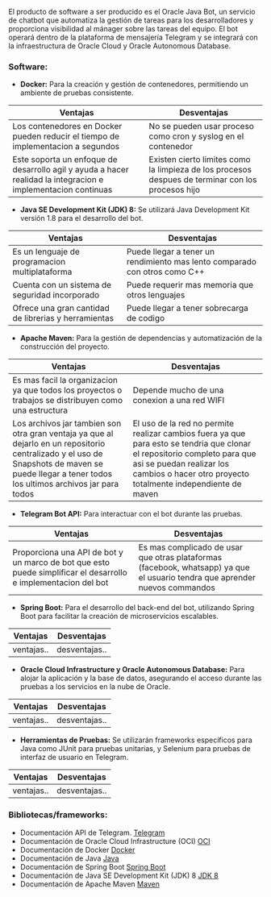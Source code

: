 El producto de software a ser producido es el Oracle Java Bot, un servicio de chatbot que automatiza la gestión de tareas para los desarrolladores y proporciona visibilidad al mánager sobre las tareas del equipo. El bot operará dentro de la plataforma de mensajería Telegram y se integrará con la infraestructura de Oracle Cloud y Oracle Autonomous Database.

### Software:
- **Docker:** Para la creación y gestión de contenedores, permitiendo un ambiente de pruebas consistente.

| Ventajas| Desventajas |
| ----------- | ----------- |
| Los contenedores en Docker pueden reducir el tiempo de implementacion a segundos | No se pueden usar proceso como cron y syslog en el contenedor |
| Este soporta un enfoque de desarrollo agil y ayuda a hacer realidad la integracion e implementacion continuas | Existen cierto limites como la limpieza de los procesos despues de terminar con los procesos hijo

- **Java SE Development Kit (JDK) 8:** Se utilizará Java Development Kit versión 1.8 para el desarrollo del bot.

| Ventajas| Desventajas |
| ----------- | ----------- |
| Es un lenguaje de programacion multiplataforma | Puede llegar a tener un rendimiento mas lento comparado con otros como C++ |
| Cuenta con un sistema de seguridad incorporado | Puede requerir mas memoria que otros lenguajes |
| Ofrece una gran cantidad de librerias y herramientas | Puede llegar a tener sobrecarga de codigo |

- **Apache Maven:** Para la gestión de dependencias y automatización de la construcción del proyecto.

| Ventajas| Desventajas |
| ----------- | ----------- |
| Es mas facil la organizacion ya que todos los proyectos o trabajos se distribuyen como una estructura | Depende mucho de una conexion a una red WIFI |
| Los archivos jar tambien son otra gran ventaja ya que al dejarlo en un repositorio centralizado y el uso de Snapshots de maven se puede llegar a tener todos los ultimos archivos jar para todos | El uso de la red no permite realizar cambios fuera ya que para esto se tendria que clonar el repositorio completo para que asi se puedan realizar los cambios o hacer otro proyecto totalmente independiente de maven |

- **Telegram Bot API:** Para interactuar con el bot durante las pruebas.

| Ventajas| Desventajas |
| ----------- | ----------- |
| Proporciona una API de bot y un marco de bot que esto puede simplificar el desarrollo e implementacion del bot | Es mas complicado de usar que otras plataformas (facebook, whatsapp) ya que el usuario tendra que aprender nuevos commandos |

- **Spring Boot:** Para el desarrollo del back-end del bot, utilizando Spring Boot para facilitar la creación de microservicios escalables.

| Ventajas| Desventajas |
| ----------- | ----------- |
| ventajas.. | desventajas.. |

- **Oracle Cloud Infrastructure y Oracle Autonomous Database:** Para alojar la aplicación y la base de datos, asegurando el acceso durante las pruebas a los servicios en la nube de Oracle.

| Ventajas| Desventajas |
| ----------- | ----------- |
| ventajas.. | desventajas.. |

- **Herramientas de Pruebas:** Se utilizarán frameworks específicos para Java como JUnit para pruebas unitarias, y Selenium para pruebas de interfaz de usuario en Telegram.

| Ventajas| Desventajas |
| ----------- | ----------- |
| ventajas.. | desventajas.. |

### Bibliotecas/frameworks:
- Documentación API de Telegram. [Telegram](https://core.telegram.org/bots/api)
- Documentación de Oracle Cloud Infrastructure (OCI) [OCI](https://docs.oracle.com/en-us/iaas/Content/home.htm)
- Documentación de Docker [Docker](https://docs.docker.com/)
- Documentación de Java [Java](https://docs.oracle.com/en/java/)
- Documentación de Spring Boot [Spring Boot](https://docs.spring.io/spring-boot/docs/current/reference/htmlsingle/)
- Documentación de Java SE Development Kit (JDK) 8 [JDK 8](https://docs.oracle.com/javase/8/docs/)
- Documentación de Apache Maven [Maven](https://maven.apache.org/guides/index.html)
